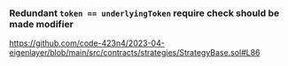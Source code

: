 ### Redundant `token == underlyingToken` require check should be made modifier

https://github.com/code-423n4/2023-04-eigenlayer/blob/main/src/contracts/strategies/StrategyBase.sol#L86